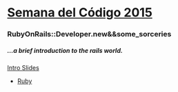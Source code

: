 # [Semana del Código 2015](http://semanadelcodigo.com/)

### RubyOnRails::Developer.new&&some_sorceries

##### …a brief introduction to the rails world.

[Intro Slides](https://docs.google.com/presentation/d/14vXfgRytpmrTAKUAcLj2uDwMuvAvBUz1ymSTv-sr0SM/edit?usp=sharing)

* [Ruby]()